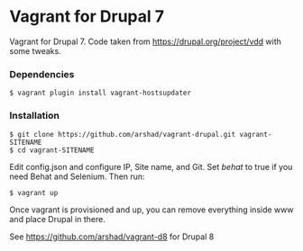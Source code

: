 Vagrant for Drupal 7
==============

Vagrant for Drupal 7. Code taken from https://drupal.org/project/vdd with some tweaks.

### Dependencies

    $ vagrant plugin install vagrant-hostsupdater
    
### Installation

    $ git clone https://github.com/arshad/vagrant-drupal.git vagrant-SITENAME
    $ cd vagrant-SITENAME
    
Edit config.json and configure IP, Site name, and Git. Set *behat* to true if you need Behat and Selenium. Then run:
    
    $ vagrant up

Once vagrant is provisioned and up, you can remove everything inside www and place Drupal in there.

See https://github.com/arshad/vagrant-d8 for Drupal 8
